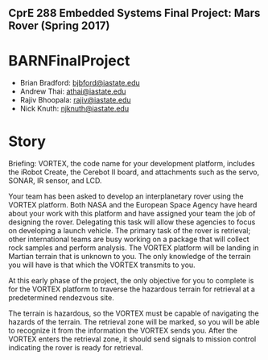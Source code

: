 ## CprE 288 Embedded Systems Final Project: Mars Rover (Spring 2017)
# BARNFinalProject

* Brian Bradford: bjbford@iastate.edu
* Andrew Thai: athai@iastate.edu
* Rajiv Bhoopala: rajiv@iastate.edu
* Nick Knuth: njknuth@iastate.edu

# Story
Briefing: VORTEX, the code name for your development platform, includes the iRobot Create, the Cerebot
II board, and attachments such as the servo, SONAR, IR sensor, and LCD.

Your team has been asked to develop an interplanetary rover using the VORTEX platform. Both NASA
and the European Space Agency have heard about your work with this platform and have assigned your
team the job of designing the rover. Delegating this task will allow these agencies to focus on developing
a launch vehicle. The primary task of the rover is retrieval; other international teams are busy working
on a package that will collect rock samples and perform analysis. The VORTEX platform will be landing in
Martian terrain that is unknown to you. The only knowledge of the terrain you will have is that which
the VORTEX transmits to you.

At this early phase of the project, the only objective for you to complete is for the VORTEX platform to
traverse the hazardous terrain for retrieval at a predetermined rendezvous site.

The terrain is hazardous, so the VORTEX must be capable of navigating the hazards of the terrain. The
retrieval zone will be marked, so you will be able to recognize it from the information the VORTEX sends
you. After the VORTEX enters the retrieval zone, it should send signals to mission control indicating the
rover is ready for retrieval.

